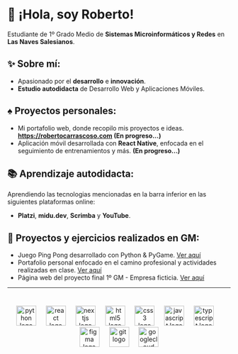 # 👋 ¡Hola, soy Roberto!  
Estudiante de 1º Grado Medio de **Sistemas Microinformáticos y Redes** en **Las Naves Salesianos**.

## ✨ Sobre mí:
* Apasionado por el **desarrollo** e **innovación**.
* **Estudio autodidacta** de Desarrollo Web y Aplicaciones Móviles.

## ♠︎ Proyectos personales:  
* Mi portafolio web, donde recopilo mis proyectos e ideas. **https://robertocarrascoso.com (En progreso...)**
* Aplicación móvil desarrollada con **React Native**, enfocada en el seguimiento de entrenamientos y más. **(En progreso...)**

## 📚 Aprendizaje autodidacta:  
Aprendiendo las tecnologias mencionadas en la barra inferior en las siguientes plataformas online:  
* **Platzi**, **midu.dev**, **Scrimba** y **YouTube**.


## 🦈 Proyectos y ejercicios realizados en GM: 
* Juego Ping Pong desarrollado con Python & PyGame. [Ver aquí](https://github.com/robertocarrascoso/PingPong_RDI)
* Portafolio personal enfocado en el camino profesional y actividades realizadas en clase. [Ver aquí](https://bitacora-laboral-roberto-carrascoso.vercel.app/)
* Página web del proyecto final 1º GM - Empresa ficticia. [Ver aquí](https://orion-works.vercel.app/)

---

###
<br clear="both">

<div align="center">
  <img src="https://cdn.jsdelivr.net/gh/devicons/devicon/icons/python/python-original.svg" height="45" alt="python logo"  />
  <img width="14" />
  <img src="https://cdn.jsdelivr.net/gh/devicons/devicon/icons/react/react-original.svg" height="45" alt="react logo"  />
  <img width="14" />
  <img src="https://cdn.jsdelivr.net/gh/devicons/devicon/icons/nextjs/nextjs-original.svg" height="45" alt="nextjs logo"  />
  <img width="14" />
  <img src="https://cdn.jsdelivr.net/gh/devicons/devicon/icons/html5/html5-original.svg" height="45" alt="html5 logo"  />
  <img width="14" />
  <img src="https://cdn.jsdelivr.net/gh/devicons/devicon/icons/css3/css3-original.svg" height="45" alt="css3 logo"  />
  <img width="14" />
  <img src="https://cdn.jsdelivr.net/gh/devicons/devicon/icons/javascript/javascript-original.svg" height="45" alt="javascript logo"  />
  <img width="14" />
  <img src="https://cdn.jsdelivr.net/gh/devicons/devicon/icons/typescript/typescript-original.svg" height="45" alt="typescript logo"  />
  <img width="14" />
  <img src="https://cdn.jsdelivr.net/gh/devicons/devicon/icons/figma/figma-original.svg" height="45" alt="figma logo"  />
  <img width="14" />
  <img src="https://cdn.jsdelivr.net/gh/devicons/devicon/icons/git/git-original.svg" height="45" alt="git logo"  />
  <img width="14" />
  <img src="https://cdn.jsdelivr.net/gh/devicons/devicon/icons/googlecloud/googlecloud-original.svg" height="45" alt="googlecloud logo"  />
</div>